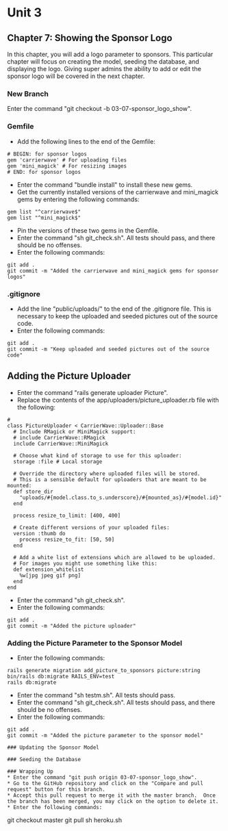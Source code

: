 # Unit 3
## Chapter 7: Showing the Sponsor Logo

In this chapter, you will add a logo parameter to sponsors.  This particular chapter will focus on creating the model, seeding the database, and displaying the logo.  Giving super admins the ability to add or edit the sponsor logo will be covered in the next chapter.

### New Branch
Enter the command "git checkout -b 03-07-sponsor_logo_show".

### Gemfile
* Add the following lines to the end of the Gemfile:
```
# BEGIN: for sponsor logos
gem 'carrierwave' # For uploading files
gem 'mini_magick' # For resizing images
# END: for sponsor logos
```
* Enter the command "bundle install" to install these new gems.
* Get the currently installed versions of the carrierwave and mini_magick gems by entering the following commands:
```
gem list "^carrierwave$"
gem list "^mini_magick$"
```
* Pin the versions of these two gems in the Gemfile.
* Enter the command "sh git_check.sh".  All tests should pass, and there should be no offenses.
* Enter the following commands:
```
git add .
git commit -m "Added the carrierwave and mini_magick gems for sponsor logos"
```

### .gitignore
* Add the line "public/uploads/" to the end of the .gitignore file.  This is necessary to keep the uploaded and seeded pictures out of the source code.
* Enter the following commands:
```
git add .
git commit -m "Keep uploaded and seeded pictures out of the source code"
```

## Adding the Picture Uploader
* Enter the command "rails generate uploader Picture".
* Replace the contents of the app/uploaders/picture_uploader.rb file with the following:
```
#
class PictureUploader < CarrierWave::Uploader::Base
  # Include RMagick or MiniMagick support:
  # include CarrierWave::RMagick
  include CarrierWave::MiniMagick

  # Choose what kind of storage to use for this uploader:
  storage :file # Local storage

  # Override the directory where uploaded files will be stored.
  # This is a sensible default for uploaders that are meant to be mounted:
  def store_dir
    "uploads/#{model.class.to_s.underscore}/#{mounted_as}/#{model.id}"
  end

  process resize_to_limit: [400, 400]

  # Create different versions of your uploaded files:
  version :thumb do
    process resize_to_fit: [50, 50]
  end

  # Add a white list of extensions which are allowed to be uploaded.
  # For images you might use something like this:
  def extension_whitelist
    %w[jpg jpeg gif png]
  end
end
```
* Enter the command "sh git_check.sh".
* Enter the following commands:
```
git add .
git commit -m "Added the picture uploader"
```

### Adding the Picture Parameter to the Sponsor Model
* Enter the following commands:
```
rails generate migration add_picture_to_sponsors picture:string
bin/rails db:migrate RAILS_ENV=test
rails db:migrate
```
* Enter the command "sh testm.sh".  All tests should pass.
* Enter the command "sh git_check.sh".  All tests should pass, and there should be no offenses.
* Enter the following commands:
```
git add .
git commit -m "Added the picture parameter to the sponsor model"

### Updating the Sponsor Model

### Seeding the Database

### Wrapping Up
* Enter the command "git push origin 03-07-sponsor_logo_show".
* Go to the GitHub repository and click on the "Compare and pull request" button for this branch.
* Accept this pull request to merge it with the master branch.  Once the branch has been merged, you may click on the option to delete it.
* Enter the following commands:
```
git checkout master
git pull
sh heroku.sh
